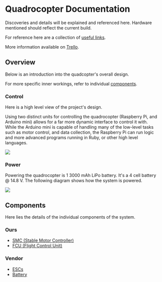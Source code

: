 # Quadrocopter Documentation

Discoveries and details will be explained and referenced here. Hardware mentioned should reflect the current build.

For reference here are a collection of [useful links](links.md).

More information available on [Trello](https://trello.com/b/EygHwZfX).

## Overview

Below is an introduction into the quadcopter's overall design.

For more specific inner workings, refer to individual [components](#components).

### Control
Here is a high level view of the project's design.

Using two distinct units for controlling the quadrocopter (Raspberry Pi, and Arduino mini) allows for a far more dynamic interface to control it with. While the Arduino mini is capable of handling many of the low-level tasks such as motor control, and data collection, the Raspberry Pi can run logic and more advanced programs running in Ruby, or other high level languages.

![](images/control.jpg)

### Power
Powering the quadrocopter is 1 3000 mAh LiPo battery. It's a 4 cell battery @ 14.8 V. The following diagram shows how the system is powered.

![](images/power.jpg)

## Components

Here lies the details of the individual components of the system.

### Ours
 - [SMC (Stable Motor Controller)](components/smc.md)
 - [FCU (Flight Control Unit)](components/fcu.md)

### Vendor
 - [ESCs](components/esc.md)
 - [Battery](components/battery.md)
